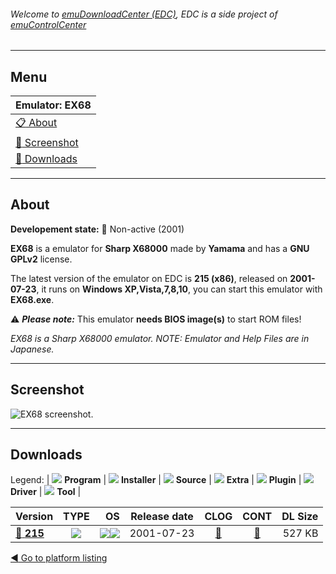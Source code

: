 ###### Welcome to [emuDownloadCenter (EDC)](https://github.com/PhoenixInteractiveNL/emuDownloadCenter/wiki/), EDC is a side project of [emuControlCenter](https://github.com/PhoenixInteractiveNL/emuControlCenter/wiki/)
***
## Menu
| **Emulator: EX68** |
|:---------|
| [:clipboard: About](#about) |
| [:sunrise: Screenshot](#screenshot) |
| [:floppy_disk: Downloads](#downloads) |
***
## About
**Developement state:** :red_circle: Non-active (2001)

**EX68** is a emulator for **Sharp X68000** made by **Yamama** and has a **GNU GPLv2** license.

The latest version of the emulator on EDC is **215 (x86)**, released on **2001-07-23**, it runs on **Windows XP,Vista,7,8,10**, you can start this emulator with **EX68.exe**.

:warning: _**Please note:**_ This emulator **needs BIOS image(s)** to start ROM files!

_EX68 is a Sharp X68000 emulator. NOTE: Emulator and Help Files are in Japanese._
***
## Screenshot
![](https://raw.githubusercontent.com/PhoenixInteractiveNL/emuDownloadCenter/master/hooks/ex68/emulator_screen_01.jpg "EX68 screenshot.")
***
## Downloads
Legend: | 
![](https://raw.githubusercontent.com/wiki/PhoenixInteractiveNL/emuDownloadCenter/images_misc/icon_program_24.png) **Program** | 
![](https://raw.githubusercontent.com/wiki/PhoenixInteractiveNL/emuDownloadCenter/images_misc/icon_installer_24.png) **Installer** | 
![](https://raw.githubusercontent.com/wiki/PhoenixInteractiveNL/emuDownloadCenter/images_misc/icon_source_code_24.png) **Source** | 
![](https://raw.githubusercontent.com/wiki/PhoenixInteractiveNL/emuDownloadCenter/images_misc/icon_extra_24.png) **Extra** | 
![](https://raw.githubusercontent.com/wiki/PhoenixInteractiveNL/emuDownloadCenter/images_misc/icon_plugin_24.png) **Plugin** | 
![](https://raw.githubusercontent.com/wiki/PhoenixInteractiveNL/emuDownloadCenter/images_misc/icon_driver_24.png) **Driver** | 
![](https://raw.githubusercontent.com/wiki/PhoenixInteractiveNL/emuDownloadCenter/images_misc/icon_tool_24.png) **Tool** | 
 
| Version | TYPE | OS | Release date | CLOG | CONT | DL Size |
|:--------|:----:|---:|:------------:|:----:|:----:|--------:|
| [:floppy_disk: **215**](https://github.com/PhoenixInteractiveNL/edc-repo0007/raw/master/ex68/215.7z) | ![](https://raw.githubusercontent.com/wiki/PhoenixInteractiveNL/emuDownloadCenter/images_misc/icon_program_24.png) | ![](https://raw.githubusercontent.com/wiki/PhoenixInteractiveNL/emuDownloadCenter/images_misc/logo_windows_24.png)![](https://raw.githubusercontent.com/wiki/PhoenixInteractiveNL/emuDownloadCenter/images_misc/icon_32-bit_24.png) | 2001-07-23 | [:page_facing_up:](https://github.com/PhoenixInteractiveNL/edc-repo0007/blob/master/ex68/215_changelog.txt) | [:mag_right:](https://github.com/PhoenixInteractiveNL/edc-repo0007/blob/master/ex68/215_contents.txt) | 527 KB |

[:arrow_backward: Go to platform listing](https://github.com/PhoenixInteractiveNL/emuDownloadCenter/wiki/EDC-Platform-List)
